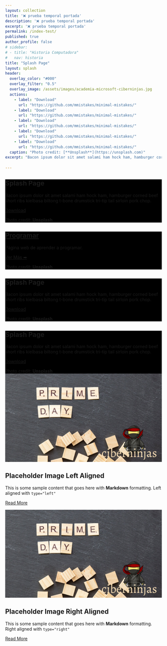 ```yaml
---
layout: collection
title: '❌ prueba temporal portada'
description: '❌ prueba temporal portada'
excerpt: '❌ prueba temporal portada'
permalink: /index-test/
published: true
author_profile: false
# sidebar:
# - title: "Historia Computadora"
#   nav: historia
title: "Splash Page"
layout: splash
header:
  overlay_color: "#000"
  overlay_filter: "0.5"
  overlay_image: /assets/images/academia-microsoft-ciberninjas.jpg
  actions:
    - label: "Download"
      url: "https://github.com/mmistakes/minimal-mistakes/"
    - label: "Download"
      url: "https://github.com/mmistakes/minimal-mistakes/"
    - label: "Download"
      url: "https://github.com/mmistakes/minimal-mistakes/"
    - label: "Download"
      url: "https://github.com/mmistakes/minimal-mistakes/"
    - label: "Download"
      url: "https://github.com/mmistakes/minimal-mistakes/"
  caption: "Photo credit: [**Unsplash**](https://unsplash.com)"
excerpt: "Bacon ipsum dolor sit amet salami ham hock ham, hamburger corned beef short ribs kielbasa biltong t-bone drumstick tri-tip tail sirloin pork chop."

---
```


<div class="page__hero--overlay" style="background-color: #000; background-image: linear-gradient(rgba(0, 0, 0, 0.5), rgba(0, 0, 0, 0.5)), url('/assets/images/academia-microsoft-ciberninjas.jpg');">
<div class="wrapper">
<h2 id="page-title" class="archive__item-title" itemprop="headline">
Splash Page
</h2>
<p class="archive__item-excerpt">Bacon ipsum dolor sit amet salami ham hock ham, hamburger corned beef short ribs kielbasa biltong t-bone drumstick tri-tip tail sirloin pork chop.
</p>
<p>
<a href="https://github.com/mmistakes/minimal-mistakes/" class="btn btn--light-outline btn--large">Download</a>
</p></div>
<span class="page__hero-caption">Photo credit: <a href="https://unsplash.com"><strong>Unsplash</strong></a>
</span>
</div>

<div class="page__hero--overlay" style="background-color: #000; background-image: linear-gradient(rgba(0, 0, 0, 0.5), rgba(0, 0, 0, 0.5)), url('/assets/images/academia-microsoft-ciberninjas.jpg');">
<div class="wrapper">
<h2 id="page-title" class="" itemprop="headline">
<a href="/programar/">Programar</a>
</h2>
<p class="archive__item-excerpt">Página web de aprender a programar.
</p>
<p>
<a href="/programar/" class="btn btn--light-outline btn--inverse btn--large">Ver Más ➡</a>
</p></div>
<span class="page__hero-caption">Photo credit: <a href="https://unsplash.com"><strong>Unsplash</strong></a>
</span>
</div>

<div class="page__hero--overlay" style="background-color: #000; background-image: linear-gradient(rgba(0, 0, 0, 0.5), rgba(0, 0, 0, 0.5)), url('/assets/images/academia-microsoft-ciberninjas.jpg');">
<div class="wrapper">
<h2 id="page-title" class="archive__item-title" itemprop="headline">
Splash Page
</h2>
<p class="archive__item-excerpt">Bacon ipsum dolor sit amet salami ham hock ham, hamburger corned beef short ribs kielbasa biltong t-bone drumstick tri-tip tail sirloin pork chop.
</p>
<p>
<a href="https://github.com/mmistakes/minimal-mistakes/" class="btn btn--inverse btn--large">Download</a>
</p></div>
<span class="page__hero-caption">Photo credit: <a href="https://unsplash.com"><strong>Unsplash</strong></a>
</span>
</div>

<div class="page__hero--overlay" style="background-color: #000; background-image: linear-gradient(rgba(0, 0, 0, 0.5), rgba(0, 0, 0, 0.5)), url('/assets/images/academia-microsoft-ciberninjas.jpg');">
<div class="wrapper">
<h2 id="page-title" class="archive__item-title" itemprop="headline">
Splash Page
</h2>
<p class="archive__item-excerpt">Bacon ipsum dolor sit amet salami ham hock ham, hamburger corned beef short ribs kielbasa biltong t-bone drumstick tri-tip tail sirloin pork chop.
</p>
<p>
<a href="https://github.com/mmistakes/minimal-mistakes/" class="btn btn--light-outline btn--large">Download</a>
</p></div>
<span class="page__hero-caption">Photo credit: <a href="https://unsplash.com"><strong>Unsplash</strong></a>
</span>
</div>

<div class="feature__wrapper">
<div class="feature__item--left">
    <div class="archive__item">
        <div class="archive__item-teaser">
            <img src="/assets/images/ciberninjas-prime-day.jpg" alt="placeholder image 2">
        </div>
        <div class="archive__item-body">
            <h2 class="archive__item-title">Placeholder Image Left Aligned</h2>
            <div class="archive__item-excerpt">
                <p>This is some sample content that goes here with <strong>Markdown</strong> formatting. Left aligned with <code class="language-plaintext highlighter-rouge">type="left"</code></p>
            </div>
            <p><a href="/minimal-mistakes/#test-link" class="btn btn--primary">Read More</a></p>
        </div>
    </div>
</div>
</div>

<div class="feature__wrapper">
<div class="feature__item--right">
    <div class="archive__item">
        <div class="archive__item-teaser">
            <img src="/assets/images/ciberninjas-prime-day.jpg" alt="placeholder image 2">
        </div>
        <div class="archive__item-body">
            <h2 class="archive__item-title">Placeholder Image Right Aligned</h2>
            <div class="archive__item-excerpt">
                <p>This is some sample content that goes here with <strong>Markdown</strong> formatting. Right aligned with <code class="language-plaintext highlighter-rouge">type="right"</code></p>
            </div>
            <p><a href="/minimal-mistakes/#test-link" class="btn btn--primary">Read More</a></p>
        </div>
    </div>
</div>
</div>